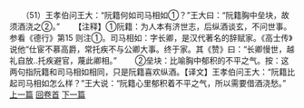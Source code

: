 　　（51）王孝伯问王大：“阮籍何如司马相如①？”王大曰：“阮籍胸中垒块，故须酒浇之②。”
　　【注释】①阮籍：为人本有济世志，后纵酒谈玄，不问世事。参看《德行》第15 则注①。司马相如：字长卿，是汉代著名的辞赋家。《高士传》说他“仕宦不慕高爵，常托疾不与公卿大事。终于家。其《赞》曰：“长卿慢世，越礼自放..托疾避官，蔑此卿相。”
　　②垒块：比喻胸中郁积的不平之气。按：这两句指阮籍和司马相如相同，只是阮籍喜欢纵酒。【译文】王孝伯问王大：“阮籍比起司马相如怎么样？”王大说：“阮籍心里郁积着不平之气，所以需要借酒浇愁。”
<br>[上一篇](23_50) [回卷首](23_00) [下一篇](23_52)

